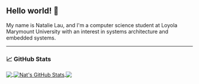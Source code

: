 ## Hello world! 👋

My name is Natalie Lau, and I'm a computer science student at Loyola Marymount University with an interest in systems architecture and embedded systems. 

***

### 📈 GitHub Stats

<a href="https://github.com/nklau?tab=repositories">
  <img align="center" src="https://github-readme-stats.vercel.app/api/top-langs/?username=nklau&theme=nightowl&langs_count=3&hide=html" />
</a>
<a href="https://github.com/nklau/nklau">
  <img align="center" src="https://github-readme-stats.vercel.app/api?username=nklau&show_icons=true&line_height=27&count_private=true&theme=nightowl" alt="Nat's GitHub Stats" />
</a>

<a href="https://github.com/nklau/LMU">
  <img align="center" src="https://github-readme-stats.vercel.app/api/pin/?username=nklau&repo=LMU&theme=nightowl" />
</a>
<!--
**nklau/nklau** is a ✨ _special_ ✨ repository because its `README.md` (this file) appears on your GitHub profile.

Here are some ideas to get you started:

- 🔭 I’m currently working on ...
- 🌱 I’m currently learning ...
- 👯 I’m looking to collaborate on ...
- 🤔 I’m looking for help with ...
- 💬 Ask me about ...
- 📫 How to reach me: ...
- 😄 Pronouns: ...
- ⚡ Fun fact: ...
-->
